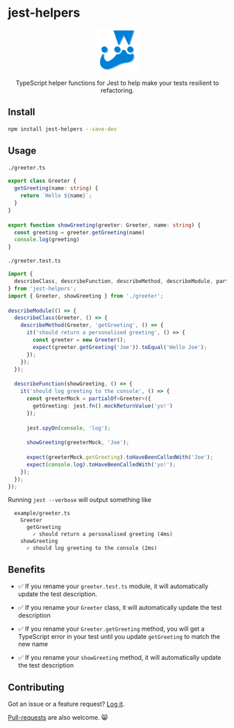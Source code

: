 # jest-helpers

<center>
  <img src="logo.png" height="100">

  TypeScript helper functions for Jest to help make your tests resilient to refactoring.
</center>

## Install
```sh
npm install jest-helpers --save-dev
```

## Usage
`./greeter.ts`
```typescript
export class Greeter {
  getGreeting(name: string) {
    return `Hello ${name}`;
  }
}

export function showGreeting(greeter: Greeter, name: string) {
  const greeting = greeter.getGreeting(name)
  console.log(greeting)
}
```

`./greeter.test.ts`
```typescript
import {
  describeClass, describeFunction, describeMethod, describeModule, partialOf
} from 'jest-helpers';
import { Greeter, showGreeting } from './greeter';

describeModule(() => {
  describeClass(Greeter, () => {
    describeMethod(Greeter, 'getGreeting', () => {
      it('should return a personalised greeting', () => {
        const greeter = new Greeter();
        expect(greeter.getGreeting('Joe')).toEqual('Hello Joe');
      });
    });
  });

  describeFunction(showGreeting, () => {
    it('should log greeting to the console', () => {
      const greeterMock = partialOf<Greeter>({
        getGreeting: jest.fn().mockReturnValue('yo!')
      });

      jest.spyOn(console, 'log');

      showGreeting(greeterMock, 'Joe');

      expect(greeterMock.getGreeting).toHaveBeenCalledWith('Joe');
      expect(console.log).toHaveBeenCalledWith('yo!');
    });
  });
});
```

Running `jest --verbose` will output something like
```
  example/greeter.ts
    Greeter
      getGreeting
        ✓ should return a personalised greeting (4ms)
    showGreeting
      ✓ should log greeting to the console (2ms)
```

## Benefits
- ✅ If you rename your `greeter.test.ts` module, it will automatically update the test description.

- ✅ If you rename your `Greeter` class, it will automatically update the test description

- ✅ If you rename your `Greeter.getGreeting` method, you will get a TypeScript error in your test until you update `getGreeting` to match the new name

- ✅ If you rename your `showGreeting` method, it will automatically update the test description

## Contributing
Got an issue or a feature request? [Log it](https://github.com/codeandcats/jest-helpers/issues).

[Pull-requests](https://github.com/codeandcats/jest-helpers/pulls) are also welcome. 😸
